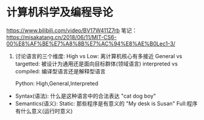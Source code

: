 # 计算机科学及编程导论

https://www.bilibili.com/video/BV17W411Z7rb
笔记：
https://misakatang.cn/2018/06/11/MIT-CS6-00%E8%AF%BE%E7%A8%8B%E7%AC%94%E8%AE%B0Lec1-3/

1. 讨论语言的三个维度:
   High vs Low: 离计算机核心有多接近
   General vs targetted: 被设计为通用还是面向目标群体(领域语言)
   interpreted vs compiled: 编译型语言还是解释型语言

   Python: High,General,Interpreted

- Syntax(语法): 什么是这种语言中的合法表达
  "cat dog boy"
- Semantics(语义):
  Static: 那些程序是有意义的
  "My desk is Susan"
  Full:程序有什么意义(运行时意义)
